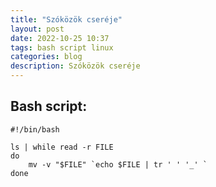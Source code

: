 ```yaml
---
title: "Szóközök cseréje"
layout: post
date: 2022-10-25 10:37
tags: bash script linux
categories: blog
description: Szóközök cseréje
---
```


## Bash script:

```
#!/bin/bash

ls | while read -r FILE
do
    mv -v "$FILE" `echo $FILE | tr ' ' '_' `
done   

```
